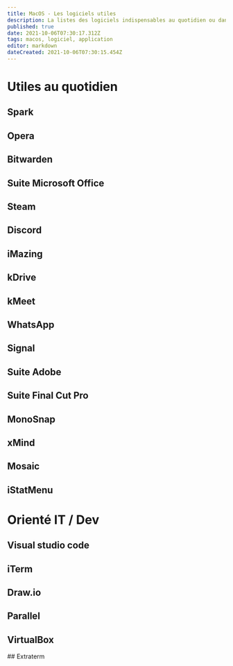 ```yaml
---
title: MacOS - Les logiciels utiles
description: La listes des logiciels indispensables au quotidien ou dans l'IT !
published: true
date: 2021-10-06T07:30:17.312Z
tags: macos, logiciel, application
editor: markdown
dateCreated: 2021-10-06T07:30:15.454Z
---
```


# Utiles au quotidien
## Spark
## Opera
## Bitwarden
## Suite Microsoft Office
## Steam
## Discord
## iMazing
## kDrive
## kMeet
## WhatsApp
## Signal
## Suite Adobe
## Suite Final Cut Pro
## MonoSnap
## xMind
## Mosaic
## iStatMenu

# Orienté IT / Dev

## Visual studio code
## iTerm
## Draw.io
## Parallel
## VirtualBox
## Extraterm
